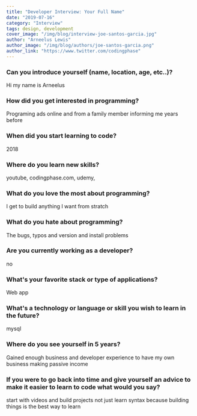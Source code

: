 ```yaml
---
title: "Developer Interview: Your Full Name"
date: "2019-07-16"
category: "Interview"
tags: design, development
cover_image: "/img/blog/interview-joe-santos-garcia.jpg"
author: "Arneelus Lewis"
author_image: "/img/blog/authors/joe-santos-garcia.png"
author_link: "https://www.twitter.com/codingphase"
---
```


### Can you introduce yourself (name, location, age, etc..)?

Hi my name is Arneelus

### How did you get interested in programming?

Programing ads online and from a family member informing me years before

### When did you start learning to code?

2018

### Where do you learn new skills?

youtube, codingphase.com, udemy,

### What do you love the most about programming?

I get to build anything I want from stratch

### What do you hate about programming?

The bugs, typos and version and install problems

### Are you currently working as a developer?

no

### What's your favorite stack or type of applications?

Web app

### What's a technology or language or skill you wish to learn in the future?

mysql

### Where do you see yourself in 5 years?

Gained enough business and developer experience to have my own business making passive income

### If you were to go back into time and give yourself an advice to make it easier to learn to code what would you say?

start with videos and build projects not just learn syntax because building things is the best way to learn
